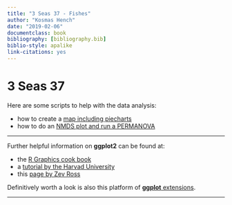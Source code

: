 ```yaml
---
title: "3 Seas 37 - Fishes"
author: "Kosmas Hench"
date: "2019-02-06"
documentclass: book
bibliography: [bibliography.bib]
biblio-style: apalike
link-citations: yes
---
```

# 3 Seas 37

Here are some scripts to help with the data analysis:

- how to create a [map including piecharts](pieMap/pieMap.html)
- how to do an [NMDS plot and run a PERMANOVA](permanova/Permanova-tutorial.html)

------

Further helpful information on **ggplot2** can be found at:

- the [R Graphics cook book](http://www.cookbook-r.com/Graphs/)
- a [tutorial by the Harvad University](http://tutorials.iq.harvard.edu/R/Rgraphics/Rgraphics.html#introduction)
- this [page by Zev Ross](http://zevross.com/blog/2014/08/04/beautiful-plotting-in-r-a-ggplot2-cheatsheet-3/)

Definitively worth a look is also this platform of [**ggplot** extensions](http://www.ggplot2-exts.org/).

------
